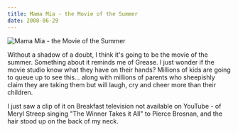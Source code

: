 ```yaml
---
title: Mama Mia - the Movie of the Summer
date: 2008-06-29
---
```


![Mama Mia - the Movie of the Summer](https://source.unsplash.com/9ZQzrLWV52M/1600x900)

Without a shadow of a doubt, I think it's going to be the movie of the summer. Something about it reminds me of Grease. I just wonder if the movie studio know what they have on their hands? Millions of kids are going to queue up to see this... along with millions of parents who sheepishly claim they are taking them but will laugh, cry and cheer more than their children.

I just saw a clip of it on Breakfast television not available on YouTube - of Meryl Streep singing "The Winner Takes it All" to Pierce Brosnan, and the hair stood up on the back of my neck.